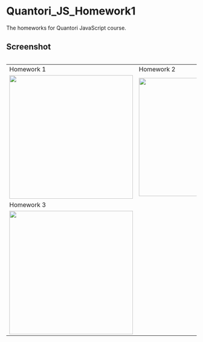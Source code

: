 # Quantori_JS_Homework1

The homeworks for Quantori JavaScript course.

## Screenshot


<table >
    <div style="overflow: hidden">
    <tr>
    <td><div>Homework 1</div></td>
     <td><div>Homework 2</div></td>
  </tr>
  <tr>
    <td><div><img src="https://user-images.githubusercontent.com/85778941/225400485-3b644245-ad7a-4017-9c34-3db8f184f5fa.png" width="327"></div></td>
    <td><div><img src="https://user-images.githubusercontent.com/85778941/231442133-260d24c1-e97a-4677-93a4-772f975e55e0.png" width="313"></div></td>
    </tr>
    <tr>
    <td><div>Homework 3</div></td>

  </tr>
      <td><div><img src="https://user-images.githubusercontent.com/85778941/231441187-ce87389d-5584-4f05-8402-5806f32a057f.png" width="327"></div></td>
  <tr>
  
  </tr>
        </div>
 </table>
